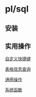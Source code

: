 # pl/sql

## 安装

## 实用操作

[自定义快捷键](./customKey.MarkDown)

[表格信息查询](./select_table_info.MarkDown)

[通用操作](./common.MarkDown)

[系统函数](./system_function.MarkDown)